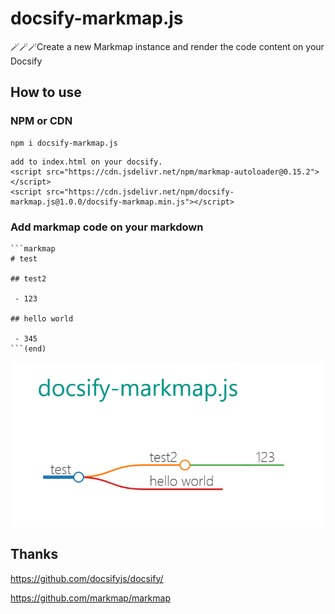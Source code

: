 # docsify-markmap.js

🪄🪄🪄Create a new Markmap instance and render the code content on your Docsify

## How to use

### NPM or CDN
```
npm i docsify-markmap.js
```

```
add to index.html on your docsify.
<script src="https://cdn.jsdelivr.net/npm/markmap-autoloader@0.15.2"></script>
<script src="https://cdn.jsdelivr.net/npm/docsify-markmap.js@1.0.0/docsify-markmap.min.js"></script>
```

### Add markmap code on your markdown

```
```markmap
# test

## test2

 - 123

## hello world

 - 345
```(end)
```

![readme](./readme.png)

## Thanks

https://github.com/docsifyjs/docsify/

https://github.com/markmap/markmap
